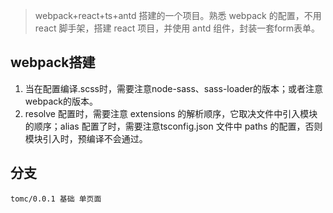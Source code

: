 
> webpack+react+ts+antd 搭建的一个项目。熟悉 webpack 的配置，不用 react 脚手架，搭建 react 项目，并使用 antd 组件，封装一套form表单。


## webpack搭建
  1. 当在配置编译.scss时，需要注意node-sass、sass-loader的版本；或者注意webpack的版本。
  2. resolve 配置时，需要注意 extensions 的解析顺序，它取决文件中引入模块的顺序；alias 配置了时，需要注意tsconfig.json 文件中 paths 的配置，否则模块引入时，预编译不会通过。

## 分支
    tomc/0.0.1 基础 单页面




